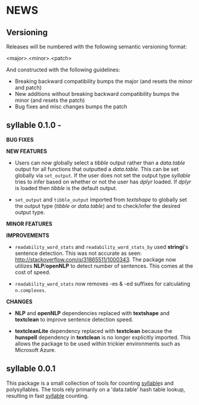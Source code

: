 NEWS
====

Versioning
----------

Releases will be numbered with the following semantic versioning format:

&lt;major&gt;.&lt;minor&gt;.&lt;patch&gt;

And constructed with the following guidelines:

* Breaking backward compatibility bumps the major (and resets the minor
  and patch)
* New additions without breaking backward compatibility bumps the minor
  (and resets the patch)
* Bug fixes and misc changes bumps the patch


syllable 0.1.0 -
----------------------------------------------------------------

**BUG FIXES**

**NEW FEATURES**

* Users can now globally select a *tibble* output rather than a *data.table*
  output for all functions that outputted a *data.table*.  This can be set
  globally via `set_output`.  If the user does not set the output type
  *syllable* tries to infer based on whether or not the user has *dplyr*
  loaded.  If *dplyr* is loaded then *tibble* is the default output.

* `set_output` and `tibble_output` imported from *textshape* to globally set the
  output type (*tibble* or *data.table*) and to check/infer the desired output
  type.

**MINOR FEATURES**

**IMPROVEMENTS**

* `readability_word_stats` and `readability_word_stats_by` used **stringi**'s
  sentence detection.  This was not accurate as seen:
  http://stackoverflow.com/q/31865511/1000343.  The package now utilizes
  **NLP**/**openNLP** to detect number of sentences.  This comes at the cost of
  speed.

* `readability_word_stats` now removes -es & -ed suffixes for calculating
  `n.complexes`.

**CHANGES**

* **NLP** and **openNLP** dependencies replaced with **textshape** and
  **textclean** to improve sentence detection speed.

* **textcleanLite** dependency replaced with **textclean** because the
  **hunspell** dependency in **textclean** is no longer explicitly imported.
  This allows the package to be used within trickier environments such as
  Microsoft Azure.



syllable 0.0.1
----------------------------------------------------------------

This package is a small collection of tools for counting <a href="https://github.com/trinker/syllable" target="_blank">syllable</a>s and
polysyllables.  The tools rely primarily on a 'data.table' hash table lookup,
resulting in fast <a href="https://github.com/trinker/syllable" target="_blank">syllable</a> counting.